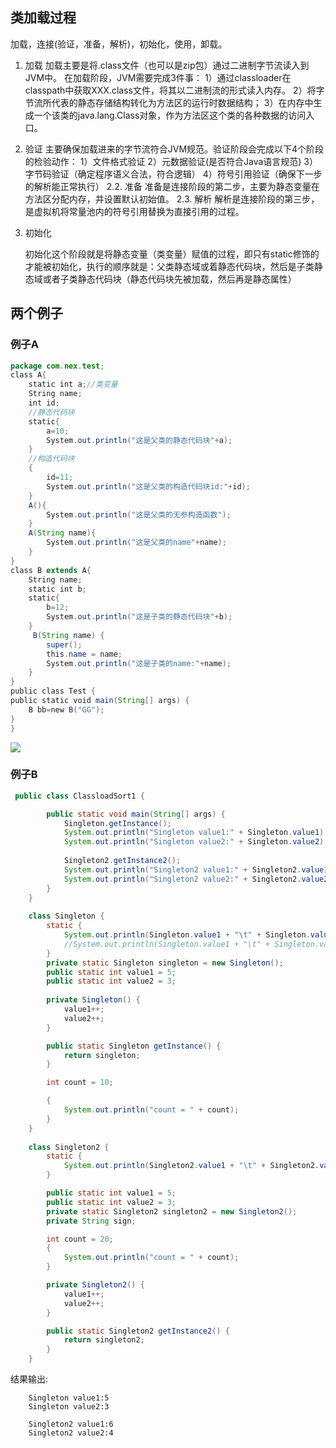 ## 类加载过程

加载，连接(验证，准备，解析)，初始化，使用，卸载。

1. 加载
   加载主要是将.class文件（也可以是zip包）通过二进制字节流读入到JVM中。 在加载阶段，JVM需要完成3件事：
    1）通过classloader在classpath中获取XXX.class文件，将其以二进制流的形式读入内存。
    2）将字节流所代表的静态存储结构转化为方法区的运行时数据结构；
    3）在内存中生成一个该类的java.lang.Class对象，作为方法区这个类的各种数据的访问入口。

2. 验证
    主要确保加载进来的字节流符合JVM规范。验证阶段会完成以下4个阶段的检验动作：
    1）文件格式验证
    2）元数据验证(是否符合Java语言规范)
    3）字节码验证（确定程序语义合法，符合逻辑）
    4）符号引用验证（确保下一步的解析能正常执行）
    2.2. 准备
    准备是连接阶段的第二步，主要为静态变量在方法区分配内存，并设置默认初始值。
    2.3. 解析
    解析是连接阶段的第三步，是虚拟机将常量池内的符号引用替换为直接引用的过程。

3. 初始化

   初始化这个阶段就是将静态变量（类变量）赋值的过程，即只有static修饰的才能被初始化，执行的顺序就是：父类静态域或着静态代码块，然后是子类静态域或者子类静态代码块（静态代码块先被加载，然后再是静态属性）

## 两个例子

### 例子A

```java
package com.nex.test;
class A{
    static int a;//类变量
    String name;
    int id;
    //静态代码块
    static{
        a=10;
        System.out.println("这是父类的静态代码块"+a);
    }
    //构造代码块
    {
        id=11;
        System.out.println("这是父类的构造代码块id:"+id);
    }
    A(){
        System.out.println("这是父类的无参构造函数");
    }
    A(String name){
        System.out.println("这是父类的name"+name);
    }
}
class B extends A{
    String name;
    static int b;
    static{
        b=12;
        System.out.println("这是子类的静态代码块"+b);
    }
     B(String name) {
        super();
        this.name = name;
        System.out.println("这是子类的name:"+name);
    }
}
public class Test {
public static void main(String[] args) {
    B bb=new B("GG");
}
}
```

![](https://ww1.sinaimg.cn/large/007i4MEmgy1g0aswsiwk2j30fe086gmo.jpg)



### 例子B

```java
 public class ClassloadSort1 {

        public static void main(String[] args) {
            Singleton.getInstance();
            System.out.println("Singleton value1:" + Singleton.value1);
            System.out.println("Singleton value2:" + Singleton.value2);
    
            Singleton2.getInstance2();
            System.out.println("Singleton2 value1:" + Singleton2.value1);
            System.out.println("Singleton2 value2:" + Singleton2.value2);
        }
    }
    
    class Singleton {
        static {
            System.out.println(Singleton.value1 + "\t" + Singleton.value2 + "\t" + Singleton.singleton);
            //System.out.println(Singleton.value1 + "\t" + Singleton.value2);
        }
        private static Singleton singleton = new Singleton();
        public static int value1 = 5;
        public static int value2 = 3;
    
        private Singleton() {
            value1++;
            value2++;
        }

        public static Singleton getInstance() {
            return singleton;
        }

        int count = 10;

        {
            System.out.println("count = " + count);
        }
    }
    
    class Singleton2 {
        static {
            System.out.println(Singleton2.value1 + "\t" + Singleton2.value2 + "\t" + Singleton2.singleton2);
        }

        public static int value1 = 5;
        public static int value2 = 3;
        private static Singleton2 singleton2 = new Singleton2();
        private String sign;

        int count = 20;
        {
            System.out.println("count = " + count);
        }

        private Singleton2() {
            value1++;
            value2++;
        }

        public static Singleton2 getInstance2() {
            return singleton2;
        }
    }
```

结果输出:

```
    Singleton value1:5
    Singleton value2:3

    Singleton2 value1:6
    Singleton2 value2:4
```